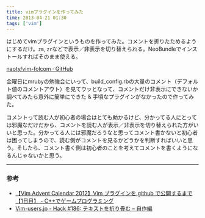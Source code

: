```yaml
---
title: vimプラグインを作ってみた
time: 2013-04-21 01:30
tags: ['vim']
---
```


はじめてvimプラグインというものを作ってみた。コメントを折りたためるようにするだけ。`zm`, `zr`などで表示／非表示を切り替えられる。NeoBundleでインストールすればそのまま使える。

[naoty/vim-folcom · GitHub](https://github.com/naoty/vim-folcom)

金曜日にmrubyの勉強会にいって、build\_config.rbの大量のコメント（デフォルト値のコメントアウト）を見てウッとなって、コメントだけ非表示にできないか調べてみたら意外に簡単にできた & 手頃なプラグインがなかったので作ってみた。

コメントって読む人が初心者の場合はとても助かるけど、分かってる人にとっては邪魔なだけだから、コメントを読む人が表示／非表示を切り替えられた方がいいと思った。分かってる人には邪魔だろうなと思ってコメント書かないと初心者は困ってしまうので、読む側がコメントを見るかどうかを判断すればいいと思う。そしたら、コメント書く側は初心者のことを考えてコメントを書くようになるんじゃないかと思う。

* * *

### 参考

- [【Vim Advent Calendar 2012】Vim プラグインを github で公開するまで【1日目】 - C++でゲームプログラミング](http://d.hatena.ne.jp/osyo-manga/20121201/1354288903)
- [Vim-users.jp - Hack #186: テキストを折り畳む – 自作編](http://vim-users.jp/2010/12/hack186/)
